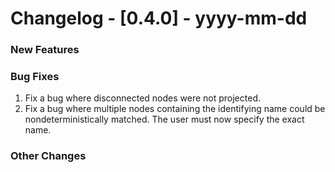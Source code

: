 # Changelog - [0.4.0] - yyyy-mm-dd

### New Features


### Bug Fixes
1. Fix a bug where disconnected nodes were not projected.
1. Fix a bug where multiple nodes containing the identifying name could be nondeterministically matched. The user must now specify the exact name.

### Other Changes


